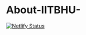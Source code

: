 # About-IITBHU-

[![Netlify Status](https://api.netlify.com/api/v1/badges/7258c08e-8166-4fd7-9953-92d9f132a5f2/deploy-status)](https://app.netlify.com/sites/about-iitbhu-webgis-portal/deploys)
